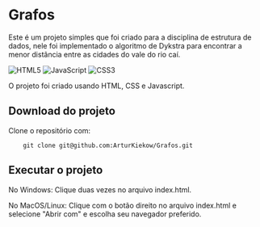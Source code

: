 # **Grafos**

Este é um projeto simples que foi criado para a disciplina de estrutura de dados, nele foi implementado o algoritmo de Dykstra para encontrar a menor distância entre as cidades do vale do rio caí.

![HTML5](https://img.shields.io/badge/html5-%23E34F26.svg?style=for-the-badge&logo=html5&logoColor=white) ![JavaScript](https://img.shields.io/badge/javascript-%23323330.svg?style=for-the-badge&logo=javascript&logoColor=%23F7DF1E) ![CSS3](https://img.shields.io/badge/css3-%231572B6.svg?style=for-the-badge&logo=css3&logoColor=white)

O projeto foi criado usando HTML, CSS e Javascript.


## **Download do projeto**
Clone o repositório com:
```
    git clone git@github.com:ArturKiekow/Grafos.git
```

## **Executar o projeto**

No Windows: Clique duas vezes no arquivo index.html. 

No MacOS/Linux: Clique com o botão direito no arquivo index.html e selecione "Abrir com" e escolha seu navegador preferido. 
